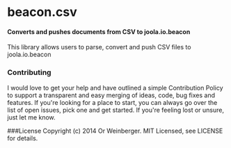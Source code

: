 # beacon.csv

#### Converts and pushes documents from CSV to joola.io.beacon 
This library allows users to parse, convert and push CSV files to joola.io.beacon

### Contributing
I would love to get your help and have outlined a simple Contribution Policy to support a transparent and easy merging of ideas, code, bug fixes and features.
If you're looking for a place to start, you can always go over the list of open issues, pick one and get started. If you're feeling lost or unsure, just let me know.

###License
Copyright (c) 2014 Or Weinberger. MIT Licensed, see LICENSE for details.
